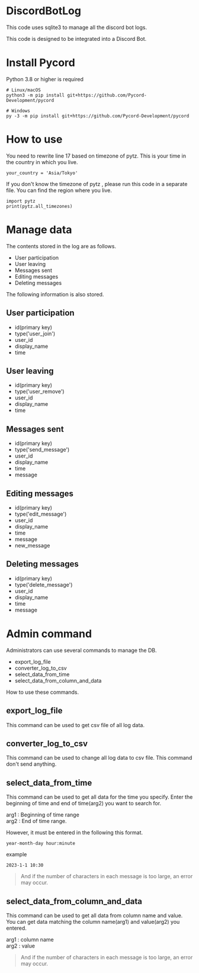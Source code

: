 # DiscordBotLog

This code uses sqlite3 to manage all the discord bot logs.  

This code is designed to be integrated into a Discord Bot.

# Install Pycord

Python 3.8 or higher is required
```
# Linux/macOS
python3 -m pip install git+https://github.com/Pycord-Development/pycord

# Windows
py -3 -m pip install git+https://github.com/Pycord-Development/pycord
```

# How to use

You need to rewrite line 17 based on timezone of pytz. This is your time in the country in which you live.  
```
your_country = 'Asia/Tokyo'
```
  
If you don't know the timezone of pytz , please run this code in a separate file. You can find the region where you live.
```
import pytz
print(pytz.all_timezones)
```

# Manage data

The contents stored in the log are as follows.  

- User participation
- User leaving
- Messages sent
- Editing messages
- Deleting messages

The following information is also stored.

## User participation

- id(primary key)
- type('user_join')
- user_id
- display_name
- time

## User leaving

- id(primary key)
- type('user_remove')
- user_id
- display_name
- time

## Messages sent

- id(primary key)
- type('send_message')
- user_id
- display_name
- time
- message

## Editing messages

- id(primary key)
- type('edit_message')
- user_id
- display_name
- time
- message
- new_message

## Deleting messages

- id(primary key)
- type('delete_message')
- user_id
- display_name
- time
- message

# Admin command

Administrators can use several commands to manage the DB.

- export_log_file
- converter_log_to_csv
- select_data_from_time
- select_data_from_column_and_data

How to use these commands.

## export_log_file

This command can be used to get csv file of all log data.

## converter_log_to_csv

This command can be used to change all log data to csv file. This command don't send anything.

## select_data_from_time

This command can be used to get all data for the time you specify. Enter the beginning of time and end of time(arg2) you want to search for.  
  
arg1 : Beginning of time range  
arg2 : End of time range.  
  
However, it must be entered in the following this format.
```
year-month-day hour:minute
```
example
```
2023-1-1 10:30
```
> And if the number of characters in each message is too large, an error may occur.

## select_data_from_column_and_data

This command can be used to get all data from column name and value. You can get data matching the column name(arg1) and value(arg2) you entered.  
  
arg1 : column name  
arg2 : value  
  
> And if the number of characters in each message is too large, an error may occur.

